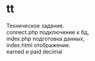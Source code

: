 # tt
Техническое задание.<br>
connect.php  подключение к бд,<br>
index.php    подготовка данных,<br>
index.html   отображение. <br>
earned и paid decimal
